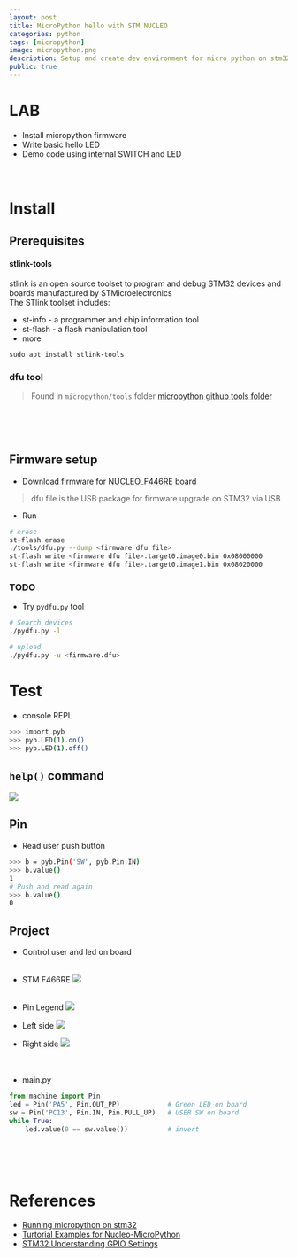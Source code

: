 ```yaml
---
layout: post
title: MicroPython hello with STM NUCLEO
categories: python
tags: [micropython]
image: micropython.png
description: Setup and create dev environment for micro python on stm32 nucleo board using VSCode and dev tools, write GPIO and other basic demos
public: true
---
```


# LAB
- Install micropython firmware
- Write basic hello LED
- Demo code using internal SWITCH and LED
&nbsp;  
&nbsp;  
&nbsp;  
# Install
## Prerequisites
#### stlink-tools
stlink is an open source toolset to program and debug STM32 devices and boards manufactured by STMicroelectronics  
The STlink toolset includes:  
- st-info - a programmer and chip information tool
- st-flash - a flash manipulation tool
- more

```
sudo apt install stlink-tools
```

### dfu tool
> Found in `micropython/tools` folder
[micropython github tools folder](https://github.com/micropython/micropython/tree/master/tools)

&nbsp;  
&nbsp;  
&nbsp;  
## Firmware setup
- Download firmware for [NUCLEO_F446RE board ](https://micropython.org/download/stm32/)

> dfu file is the USB package for firmware upgrade on STM32 via USB

- Run
```bash
# erase 
st-flash erase
./tools/dfu.py --dump <firmware dfu file> 
st-flash write <firmware dfu file>.target0.image0.bin 0x08000000
st-flash write <firmware dfu file>.target0.image1.bin 0x08020000
```

### TODO
- Try `pydfu.py` tool 

```bash
# Search devices
./pydfu.py -l

# upload
./pydfu.py -u <firmware.dfu>
```

# Test
- console REPL
```bash
>>> import pyb
>>> pyb.LED(1).on()
>>> pyb.LED(1).off()
```

## `help()` command

![](/images/2021-04-24-08-30-43.png)

## Pin
- Read user push button 

```bash
>>> b = pyb.Pin('SW', pyb.Pin.IN)
>>> b.value()
1
# Push and read again
>>> b.value()
0
```

## Project
- Control user and led on board
&nbsp;  
&nbsp;  
- STM F466RE
![](/images/2021-04-24-20-19-37.png)
&nbsp;  
&nbsp;  
- Pin Legend
![](/images/2021-04-24-09-26-17.png)
- Left side
![](/images/2021-04-24-09-26-55.png)
- Right side
![](/images/2021-04-24-09-27-22.png)
&nbsp;  
&nbsp;  
&nbsp;  

- main.py

```python
from machine import Pin
led = Pin('PA5', Pin.OUT_PP)            # Green LED on board
sw = Pin('PC13', Pin.IN, Pin.PULL_UP)   # USER SW on board
while True:
    led.value(0 == sw.value())          # invert
```
&nbsp;  
&nbsp;  
&nbsp;  
# References
- [Running micropython on stm32](https://www.carminenoviello.com/2015/06/03/running-micropyton-stm32nucleo-f4/)
- [Turtorial Examples for Nucleo-MicroPython](https://beta-notes.way-nifty.com/blog/2020/03/post-6ff8db.html)
- [STM32 Understanding GPIO Settings](https://electronics.stackexchange.com/questions/156930/stm32-understanding-gpio-settings)